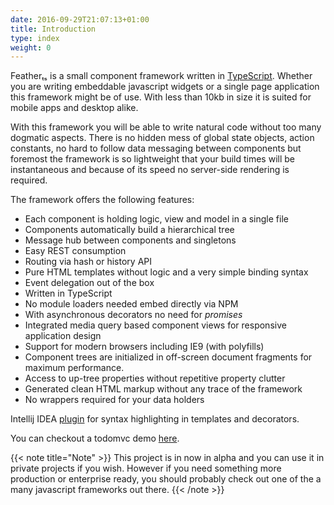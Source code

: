 ```yaml
---
date: 2016-09-29T21:07:13+01:00
title: Introduction
type: index
weight: 0
---
```


Featherₜₛ is a small component framework written in [TypeScript](https://www.typescriptlang.org/). 
Whether you are writing embeddable javascript widgets or a single page application this framework 
might be of use. With less than 10kb in size it is suited for mobile apps and desktop alike.

With this framework you will be able to write natural code without too many dogmatic aspects. 
There is no hidden mess of global state objects, action constants, no hard to follow data messaging 
between components but foremost the framework is so lightweight that your build times will be instantaneous 
and because of its speed no server-side rendering is required.

The framework offers the following features:

* Each component is holding logic, view and model in a single file
* Components automatically build a hierarchical tree
* Message hub between components and singletons
* Easy REST consumption
* Routing via hash or history API 
* Pure HTML templates without logic and a very simple binding syntax
* Event delegation out of the box
* Written in TypeScript
* No module loaders needed embed directly via NPM
* With asynchronous decorators no need for _promises_
* Integrated media query based component views for responsive application design
* Support for modern browsers including IE9 (with polyfills)
* Component trees are initialized in off-screen document fragments for maximum performance.
* Access to up-tree properties without repetitive property clutter
* Generated clean HTML markup without any trace of the framework
* No wrappers required for your data holders
  
Intellij IDEA [plugin](http://dist.feather-ts.com/feather.jar) for syntax highlighting in templates 
and decorators.
  
You can checkout a todomvc demo [here](http://todo.feather-ts.com).
  
{{< note title="Note" >}}
This project is in now in alpha and you can use it in private projects if you wish. However if you need 
something more production or enterprise ready, you should probably check out one of the a many javascript 
frameworks out there.
{{< /note >}}

